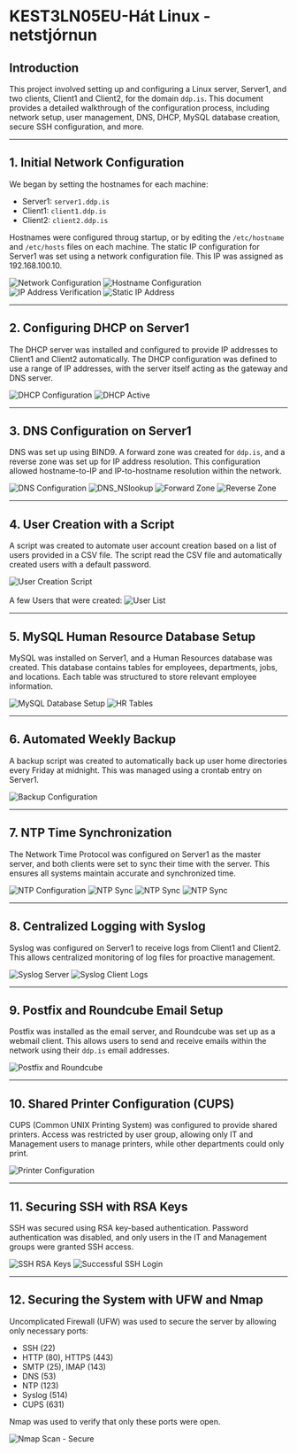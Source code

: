 # KEST3LN05EU-Hát Linux - netstjórnun

## Introduction
This project involved setting up and configuring a Linux server, Server1, and two clients, Client1 and Client2, for the domain `ddp.is`. This document provides a detailed walkthrough of the configuration process, including network setup, user management, DNS, DHCP, MySQL database creation, secure SSH configuration, and more.

---

## 1. Initial Network Configuration
We began by setting the hostnames for each machine:
- Server1: `server1.ddp.is`
- Client1: `client1.ddp.is`
- Client2: `client2.ddp.is`

Hostnames were configured throug startup, or by editing the `/etc/hostname` and `/etc/hosts` files on each machine. The static IP configuration for Server1 was set using a network configuration file. This IP was assigned as 192.168.100.10.

![Network Configuration](screenshots/network_configuration.png)
![Hostname Configuration](screenshots/hostname_configuration.png)
![IP Address Verification](screenshots/ip_address_verification.png)
![Static IP Address](screenshots/static_ip_address.png)

---

## 2. Configuring DHCP on Server1
The DHCP server was installed and configured to provide IP addresses to Client1 and Client2 automatically. The DHCP configuration was defined to use a range of IP addresses, with the server itself acting as the gateway and DNS server.

![DHCP Configuration](screenshots/dhcp_configuration.png)
![DHCP Active](screenshots/dhcp_active.png)

---

## 3. DNS Configuration on Server1
DNS was set up using BIND9. A forward zone was created for `ddp.is`, and a reverse zone was set up for IP address resolution. This configuration allowed hostname-to-IP and IP-to-hostname resolution within the network.

![DNS Configuration](screenshots/dns_configuration.png)
![DNS_NSlookup](screenshots/dns_nslookup.png)
![Forward Zone](screenshots/forward_zone.png)
![Reverse Zone](screenshots/reverse_forward_zone.png)

---

## 4. User Creation with a Script
A script was created to automate user account creation based on a list of users provided in a CSV file. The script read the CSV file and automatically created users with a default password.

![User Creation Script](screenshots/user_creation_script.png)
<br>
<br>
A few Users that were created:
![User List](screenshots/user_list.png)

---

## 5. MySQL Human Resource Database Setup
MySQL was installed on Server1, and a Human Resources database was created. This database contains tables for employees, departments, jobs, and locations. Each table was structured to store relevant employee information.

![MySQL Database Setup](screenshots/mysql_database_creation.png)
![HR Tables](screenshots/mysql_hr_tables.png)

---

## 6. Automated Weekly Backup
A backup script was created to automatically back up user home directories every Friday at midnight. This was managed using a crontab entry on Server1.

![Backup Configuration](screenshots/backup_crontab.png)

---

## 7. NTP Time Synchronization
The Network Time Protocol was configured on Server1 as the master server, and both clients were set to sync their time with the server. This ensures all systems maintain accurate and synchronized time.

![NTP Configuration](screenshots/ntp_server.png)
![NTP Sync](screenshots/ntp_client_sync.png)
![NTP Sync](screenshots/debian_ntp_client_sync.png)
![NTP Sync](screenshots/centos_ntp_client_sync.png)

---

## 8. Centralized Logging with Syslog
Syslog was configured on Server1 to receive logs from Client1 and Client2. This allows centralized monitoring of log files for proactive management.

![Syslog Server](screenshots/syslog_server.png)
![Syslog Client Logs](screenshots/syslog_client_logs.png)

---

## 9. Postfix and Roundcube Email Setup
Postfix was installed as the email server, and Roundcube was set up as a webmail client. This allows users to send and receive emails within the network using their `ddp.is` email addresses.


![Postfix and Roundcube](screenshots/postfix_roundcube.png)

---

## 10. Shared Printer Configuration (CUPS)
CUPS (Common UNIX Printing System) was configured to provide shared printers. Access was restricted by user group, allowing only IT and Management users to manage printers, while other departments could only print.

![Printer Configuration](screenshots/printer_configuration.png)

---

## 11. Securing SSH with RSA Keys
SSH was secured using RSA key-based authentication. Password authentication was disabled, and only users in the IT and Management groups were granted SSH access.

![SSH RSA Keys](screenshots/ssh_rsa_keys.png)
![Successful SSH Login](screenshots/ssh_successful_login.png)

---

## 12. Securing the System with UFW and Nmap
Uncomplicated Firewall (UFW) was used to secure the server by allowing only necessary ports:
- SSH (22)
- HTTP (80), HTTPS (443)
- SMTP (25), IMAP (143)
- DNS (53)
- NTP (123)
- Syslog (514)
- CUPS (631)

Nmap was used to verify that only these ports were open.

![Nmap Scan - Secure](screenshots/ufw_nmap_secure.png)
